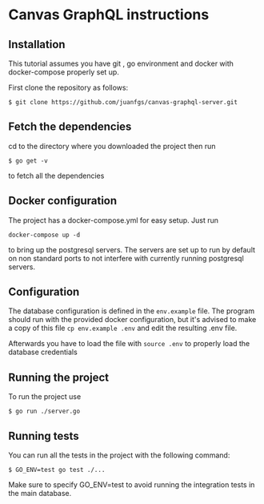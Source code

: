 # Canvas GraphQL instructions

## Installation

This tutorial assumes you have git , go environment and docker with docker-compose
 properly set up.

First clone the repository as follows:

```
$ git clone https://github.com/juanfgs/canvas-graphql-server.git
```


## Fetch the dependencies
cd to the directory where you downloaded the project then run

```
$ go get -v 
```
to fetch all the dependencies

## Docker configuration

The project has a docker-compose.yml for easy setup. Just run 
```
docker-compose up -d 
```
to bring up the postgresql servers.
The servers are set up to run by default on non standard ports to not interfere 
with currently running postgresql servers.

## Configuration
The database configuration is defined in the ```env.example``` file. The program
should run with the provided docker configuration, but it's advised to make a 
 copy of this file ```cp env.example .env``` and edit the 
resulting .env file.

Afterwards you have to load the file with ```source .env``` to properly load the
database credentials

## Running the project

To run the project use

```
$ go run ./server.go
```

## Running tests
You can run all the tests in the project with the following command:
```
$ GO_ENV=test go test ./... 
```

Make sure to specify GO_ENV=test to avoid running the integration tests in the
main database.
